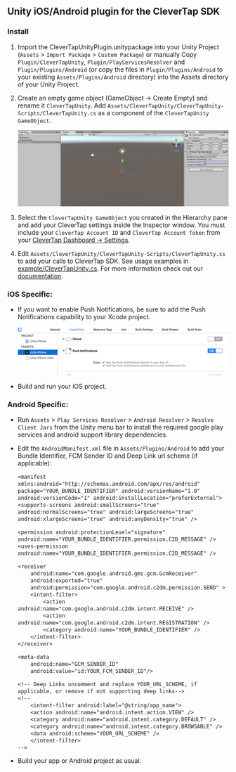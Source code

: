 ## Unity iOS/Android plugin for the CleverTap SDK

### Install

1.  Import the CleverTapUnityPlugin.unitypackage into your Unity Project (`Assets` > `Import Package` > `Custom Package`) or manually Copy `Plugin/CleverTapUnity`, `Plugin/PlayServicesResolver` and `Plugin/Plugins/Android` (or copy the files in `Plugin/Plugins/Android` to your existing `Assets/Plugins/Android` directory) into the Assets directory of your Unity Project.

2. Create an empty game object (GameObject -> Create Empty) and rename it `CleverTapUnity`. Add `Assets/CleverTapUnity/CleverTapUnity-Scripts/CleverTapUnity.cs` as a component of the `CleverTapUnity GameObject`.
    
    ![alt text](example/images/unity_gameobj.jpg  "unity game object")

3. Select the `CleverTapUnity GameObject` you created in the Hierarchy pane and add your CleverTap settings inside the Inspector window. You must include your `CleverTap Account ID` and `CleverTap Account Token` from your [CleverTap Dashboard -> Settings](https://dashboard.clevertap.com/x/settings.html).

4. Edit `Assets/CleverTapUnity/CleverTapUnity-Scripts/CleverTapUnity.cs` to add your calls to CleverTap SDK.  See usage examples in [example/CleverTapUnity.cs](example/CleverTapUnity.cs).  For more information check out our [documentation](https://support.clevertap.com/docs.html "CleverTap Technical Documentation").

### iOS Specific:
- If you want to enable Push Notifications, be sure to add the Push Notifications capability to your Xcode project.  

    ![alt text](example/images/push_entitle.jpg  "push notifications capability")

- Build and run your iOS project.

### Android Specific:
- Run `Assets` > `Play Services Resolver` > `Android Resolver` > `Resolve Client Jars` from the Unity menu bar to install the required google play services and android support library dependencies.

- Edit the `AndroidManifest.xml` file in `Assets/Plugins/Android` to add your Bundle Identifier, FCM Sender ID and Deep Link url scheme (if applicable): 

    ```
    <manifest xmlns:android="http://schemas.android.com/apk/res/android" package="YOUR_BUNDLE_IDENTIFIER" android:versionName="1.0" android:versionCode="1" android:installLocation="preferExternal"> <supports-screens android:smallScreens="true" android:normalScreens="true" android:largeScreens="true" android:xlargeScreens="true" android:anyDensity="true" />
    ```  

    ```
    <permission android:protectionLevel="signature" android:name="YOUR_BUNDLE_IDENTIFIER.permission.C2D_MESSAGE" />
    <uses-permission android:name="YOUR_BUNDLE_IDENTIFIER.permission.C2D_MESSAGE" />
    ```  

    ```
    <receiver
        android:name="com.google.android.gms.gcm.GcmReceiver"
        android:exported="true"
        android:permission="com.google.android.c2dm.permission.SEND" >
        <intent-filter>
            <action android:name="com.google.android.c2dm.intent.RECEIVE" />
            <action android:name="com.google.android.c2dm.intent.REGISTRATION" />
            <category android:name="YOUR_BUNDLE_IDENTIFIER" />
        </intent-filter>
    </receiver>

    ```

    ```
    <meta-data
        android:name="GCM_SENDER_ID"
        android:value="id:YOUR_FCM_SENDER_ID"/>
    ```

    ```
    <!-- Deep Links uncomment and replace YOUR_URL_SCHEME, if applicable, or remove if not supporting deep links-->
    <!--
        <intent-filter android:label="@string/app_name">
        <action android:name="android.intent.action.VIEW" />
        <category android:name="android.intent.category.DEFAULT" />
        <category android:name="android.intent.category.BROWSABLE" />
        <data android:scheme="YOUR_URL_SCHEME" />
        </intent-filter>
    -->  
    ```

- Build your app or Android project as usual.
